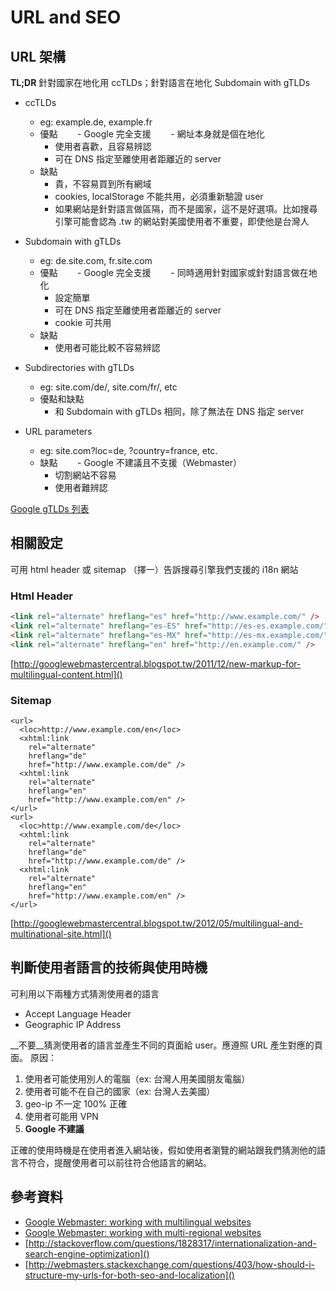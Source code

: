 # URL and SEO

## URL 架構

__TL;DR__ 針對國家在地化用 ccTLDs；針對語言在地化 Subdomain with gTLDs

- ccTLDs
    - eg: example.de, example.fr
    - 優點
        - Google 完全支援
        - 網址本身就是個在地化
        - 使用者喜歡，且容易辨認
        - 可在 DNS 指定至離使用者距離近的 server
    - 缺點
        - 貴，不容易買到所有網域
        - cookies, localStorage 不能共用，必須重新驗證 user
        - 如果網站是針對語言做區隔，而不是國家，這不是好選項。比如搜尋引擎可能會認為 .tw 的網站對美國使用者不重要，即使他是台灣人

- Subdomain with gTLDs
    - eg: de.site.com, fr.site.com
    - 優點
        - Google 完全支援
        - 同時適用針對國家或針對語言做在地化
        - 設定簡單
        - 可在 DNS 指定至離使用者距離近的 server
        - cookie 可共用
    - 缺點
        - 使用者可能比較不容易辨認
- Subdirectories with gTLDs
    - eg: site.com/de/, site.com/fr/, etc
    - 優點和缺點
        - 和 Subdomain with gTLDs 相同，除了無法在 DNS 指定 server
- URL parameters
    - eg: site.com?loc=de, ?country=france, etc.
    - 缺點
        - Google 不建議且不支援（Webmaster）
        - 切割網站不容易
        - 使用者難辨認

[Google gTLDs 列表](https://support.google.com/webmasters/answer/1347922?hl=en)

## 相關設定
可用 html header 或 sitemap （擇一）告訴搜尋引擎我們支援的 i18n 網站

### Html Header

```html
<link rel="alternate" hreflang="es" href="http://www.example.com/" />
<link rel="alternate" hreflang="es-ES" href="http://es-es.example.com/" />
<link rel="alternate" hreflang="es-MX" href="http://es-mx.example.com/" />
<link rel="alternate" hreflang="en" href="http://en.example.com/" />

```

[http://googlewebmastercentral.blogspot.tw/2011/12/new-markup-for-multilingual-content.html]()

### Sitemap
```
<url>
  <loc>http://www.example.com/en</loc>
  <xhtml:link
    rel="alternate"
    hreflang="de"
    href="http://www.example.com/de" />
  <xhtml:link
    rel="alternate"
    hreflang="en"
    href="http://www.example.com/en" />
</url>
<url>
  <loc>http://www.example.com/de</loc>
  <xhtml:link
    rel="alternate"
    hreflang="de"
    href="http://www.example.com/de" />
  <xhtml:link
    rel="alternate"
    hreflang="en"
    href="http://www.example.com/en" />
</url>
```
[http://googlewebmastercentral.blogspot.tw/2012/05/multilingual-and-multinational-site.html]()

## 判斷使用者語言的技術與使用時機
可利用以下兩種方式猜測使用者的語言
- Accept Language Header
- Geographic IP Address

__不要__猜測使用者的語言並產生不同的頁面給 user。應遵照 URL 產生對應的頁面。
原因：
1. 使用者可能使用別人的電腦（ex: 台灣人用美國朋友電腦）
2. 使用者可能不在自己的國家（ex: 台灣人去美國）
3. geo-ip 不一定 100% 正確
4. 使用者可能用 VPN
5. __Google 不建議__

正確的使用時機是在使用者進入網站後，假如使用者瀏覽的網站跟我們猜測他的語言不符合，提醒使用者可以前往符合他語言的網站。

## 參考資料
 - [Google Webmaster: working with multilingual websites](http://googlewebmastercentral.blogspot.tw/2010/03/working-with-multilingual-websites.html)
 - [Google Webmaster: working with multi-regional websites](http://googlewebmastercentral.blogspot.tw/2010/03/working-with-multi-regional-websites.html)
 - [http://stackoverflow.com/questions/1828317/internationalization-and-search-engine-optimization]()
 - [http://webmasters.stackexchange.com/questions/403/how-should-i-structure-my-urls-for-both-seo-and-localization]()

